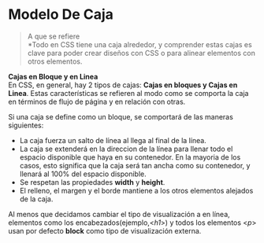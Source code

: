 # Modelo De Caja
> A que se refiere  
  *Todo en CSS tiene una caja alrededor, y comprender estas cajas es clave para poder crear diseños con CSS o para alinear elementos con otros elementos.  
    
**Cajas en Bloque y en Linea**  
En CSS, en general, hay 2 tipos de cajas: **Cajas en bloques y Cajas en Linea**. Estas características se refieren al modo como se comporta la caja en términos de flujo de página y en relación con otras.  


Si una caja se define como un bloque, se comportará de las maneras siguientes:  


- La caja fuerza un salto de línea al llega al final de la línea. 
- La caja se extenderá en la direccion de la línea para llenar todo el espacio disponible que haya en su contenedor. En la mayoria de los casos, esto significa que la caja será tan ancha como su contenedor, y llenará al 100% del espacio disponible.
- Se respetan las propiedades **width** y **height**.
- El relleno, el margen y el borde mantiene a los otros elementos alejados de la caja.  


Al menos que decidamos cambiar el tipo de visualización a en línea, elementos como los encabezados(ejemplo,<*h1*>) y todos los elementos <*p*> usan por defecto **block** como tipo de visualización externa.  


  